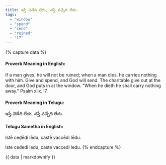 ```yaml
---
title: ఇస్తే చెడేది లేదు, చస్తే వచ్చేది లేదు.
tags:
  - "window"
  - "spend"
  - "send"
  - "ruined"
  - "l7"
---
```


{% capture data %}
#### Proverb Meaning in English:
If a man gives, he will not be ruined; when a man dies, he carries nothing with him.
Give and spend, and God will send.
The charitable give out at the door, and God puts in at the window.
"When he dieth he shall carry nothing away." Psalm xlix. l7.

#### Proverb Meaning in Telugu:
ఇస్తే చెడేది లేదు, చస్తే వచ్చేది లేదు.

#### Telugu Sametha in English:
Istē ceḍēdi lēdu, castē vaccēdi lēdu.

Iste cededi ledu, caste vaccedi ledu.
{% endcapture %}

{{ data | markdownify }}

